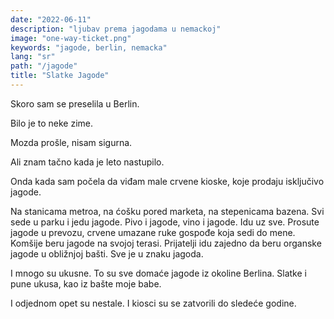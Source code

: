 ```yaml
---
date: "2022-06-11"
description: "ljubav prema jagodama u nemackoj"
image: "one-way-ticket.png"
keywords: "jagode, berlin, nemacka"
lang: "sr"
path: "/jagode"
title: "Slatke Jagode"
---
```


Skoro sam se preselila u Berlin.

Bilo je to neke zime.

Mozda prošle, nisam sigurna.

Ali znam tačno kada je leto nastupilo.

Onda kada sam počela da viđam male crvene kioske, koje prodaju isključivo jagode.

Na stanicama metroa, na ćošku pored marketa, na stepenicama bazena.
Svi sede u parku i jedu jagode. Pivo i jagode, vino i jagode. Idu uz sve.
Prosute jagode u prevozu, crvene umazane ruke gospođe koja sedi do mene.
Komšije beru jagode na svojoj terasi. Prijatelji idu zajedno da beru organske jagode u obližnjoj bašti.
Sve je u znaku jagoda.

I mnogo su ukusne.
To su sve domaće jagode iz okoline Berlina.
Slatke i pune ukusa, kao iz bašte moje babe.

I odjednom opet su nestale. I kiosci su se zatvorili do sledeće godine.
